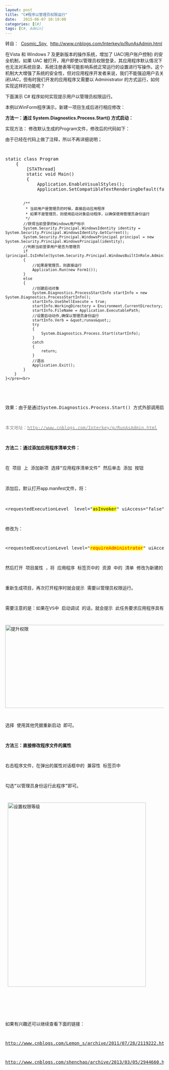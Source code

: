 ```yaml
---
layout: post
title: "C#程序以管理员权限运行"
date:   2015-06-07 10:19:00 
categories: [C#]
tags: [C#, Admin]
---
```


转自： &nbsp;<a target="_blank" href="http://www.cnblogs.com/Interkey/p/RunAsAdmin.html">Cosmic_Spy&nbsp;</a>&nbsp;&nbsp;<a target="_blank" href="http://www.cnblogs.com/Interkey/p/RunAsAdmin.html">http://www.cnblogs.com/Interkey/p/RunAsAdmin.html</a></p>
<p>在Vista 和 Windows 7 及更新版本的操作系统，增加了 UAC(用户账户控制) 的安全机制，如果 UAC 被打开，用户即使以管理员权限登录，其应用程序默认情况下也无法对系统目录、系统注册表等可能影响系统正常运行的设置进行写操作。这个机制大大增强了系统的安全性，但对应用程序开发者来说，我们不能强迫用户去关闭UAC，但有时我们开发的应用程序又需要以 Administrator 的方式运行，如何实现这样的功能呢？</p>

<p>下面演示 C# 程序如何实现提示用户以管理员权限运行。</p>
<p>本例以WinForm程序演示，新建一项目生成后进行相应修改：</p>
<p><strong>方法一：通过 System.Diagnostics.Process.Start() 方式启动：</strong></p>
<p>实现方法： 修改默认生成的Program文件，修改后的代码如下：</p>
<p>由于已经在代码上做了注释，所以不再详细说明；</p>
<p><br>
</p>
<p><pre name="code" class="csharp">static class Program
    {
        [STAThread]
        static void Main()
        {            
            Application.EnableVisualStyles();
            Application.SetCompatibleTextRenderingDefault(false);

            /**
             * 当前用户是管理员的时候，直接启动应用程序
             * 如果不是管理员，则使用启动对象启动程序，以确保使用管理员身份运行
             */
            //获得当前登录的Windows用户标示
            System.Security.Principal.WindowsIdentity identity = System.Security.Principal.WindowsIdentity.GetCurrent();
            System.Security.Principal.WindowsPrincipal principal = new System.Security.Principal.WindowsPrincipal(identity);
            //判断当前登录用户是否为管理员
            if (principal.IsInRole(System.Security.Principal.WindowsBuiltInRole.Administrator))
            {
                //如果是管理员，则直接运行
                Application.Run(new Form1());
            }
            else
            {
                //创建启动对象
                System.Diagnostics.ProcessStartInfo startInfo = new System.Diagnostics.ProcessStartInfo();
                startInfo.UseShellExecute = true;
                startInfo.WorkingDirectory = Environment.CurrentDirectory;
                startInfo.FileName = Application.ExecutablePath;
                //设置启动动作,确保以管理员身份运行
                startInfo.Verb = &quot;runas&quot;;
                try
                {
                    System.Diagnostics.Process.Start(startInfo);
                }
                catch
                {
                    return;
                }
                //退出
                Application.Exit();
            }
        }
    }</pre><br>
</p>
<p>效果：由于是通过System.Diagnostics.Process.Start() 方式外部调用启动，所以直接通过VS运行时，是不会提示VS也需要管理员权限，只有程序本身需要管理员权限，与生成应用程序的程序不同。这点是和方法二实现的主要不同之处。</p>
<p><span style="color:rgb(136,136,136)">本文地址：<a target="_blank" href="http://www.cnblogs.com/Interkey/p/RunAsAdmin.html"><span style="color:rgb(136,136,136)">http://www.cnblogs.com/Interkey/p/RunAsAdmin.html</span></a></span></p>
<p><strong>方法二：通过添加应用程序清单文件：</strong></p>
<p>在 项目 上 添加新项 选择“应用程序清单文件” 然后单击 添加 按钮</p>
<p>添加后，默认打开<span style="font-family:Verdana,Arial,Helvetica,sans-serif; font-size:14px; line-height:25px; text-indent:28px">app.manifest文件，</span>将：</p>
<p>&lt;requestedExecutionLevel&nbsp; level=&quot;<span style="background-color:yellow">asInvoker</span>&quot; uiAccess=&quot;false&quot; /&gt;</p>
<p>修改为：</p>
<p>&lt;requestedExecutionLevel level=&quot;<span style="color:red; background-color:yellow">requireAdministrator</span>&quot; uiAccess=&quot;false&quot; /&gt;</p>
<p>然后打开 项目属性 ，将 应用程序 标签页中的 资源 中的 清单 修改为新建的 app.manifest。</p>
<p>重新生成项目，再次打开程序时就会提示 需要以管理员权限运行。</p>
<p>需要注意的是：如果在VS中 启动调试 的话，就会提示 此任务要求应用程序具有提升的权限。如下图：</p>
<p><img width="525" height="264" title="提升权限" alt="提升权限" src="http://images.cnblogs.com/cnblogs_com/Interkey/497307/o_04.png"></p>
<p>选择 使用其他凭据重新启动 即可。</p>
<p><strong>方法三：直接修改程序文件的属性</strong></p>
<p>右击程序文件，在弹出的属性对话框中的 兼容性 标签页中</p>
<p>勾选“以管理员身份运行此程序”即可。</p>
<p>&nbsp;<img width="439" height="585" title="设置权限等级" alt="设置权限等级" src="http://images.cnblogs.com/cnblogs_com/Interkey/497307/o_05.png"></p>
<p>&nbsp;</p>
<p>如果有兴趣还可以继续查看下面的链接：</p>
<p><a target="_blank" href="http://www.cnblogs.com/Lemon_s/archive/2011/07/28/2119222.html">http://www.cnblogs.com/Lemon_s/archive/2011/07/28/2119222.html</a></p>
<p><a target="_blank" href="http://www.cnblogs.com/shenchao/archive/2013/03/05/2944660.html">http://www.cnblogs.com/shenchao/archive/2013/03/05/2944660.html</a></p>
<br>
</div>

